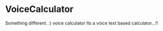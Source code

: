 # VoiceCalculator


Something different. :)
voice calculator
Its a voice text based calculator...!!

